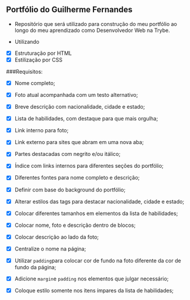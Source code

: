 ## Portfólio do Guilherme Fernandes

- Repositório que será utilizado para construção do meu portfólio ao longo do meu aprendizado como Desenvolvedor Web na Trybe.

- Utilizando
-[X] Estruturação por HTML
-[X] Estilização por CSS

###Requisitos:

-[X] Nome completo;

-[X] Foto atual acompanhada com um testo alternativo;

-[X] Breve descrição com nacionalidade, cidade e estado;

-[X] Lista de habilidades, com destaque para que mais orgulha;

-[X] Link interno para foto;

-[X] Link externo para sites que abram em uma nova aba;

-[X] Partes destacadas com negrito e/ou itálico;

-[X] Índice com links internos para diferentes seções do portfólio;

-[X] Diferentes fontes para nome completo e descrição;

-[X] Definir com base do background do portfólio;

-[X] Alterar estilos das tags para destacar nacionalidade, cidade e estado;

-[X] Colocar diferentes tamanhos em elementos da lista de habilidades;

-[X] Colocar nome, foto e descrição dentro de blocos;

-[X] Colocar descrição ao lado da foto;

-[X] Centralize o nome na página;

-[X] Utilizar `padding`para colocar cor de fundo na foto diferente da cor de fundo da página;

-[X] Adicione `margin`e `padding` nos elementos que julgar necessário;

-[X] Coloque estilo somente nos itens ímpares da lista de habilidades;
